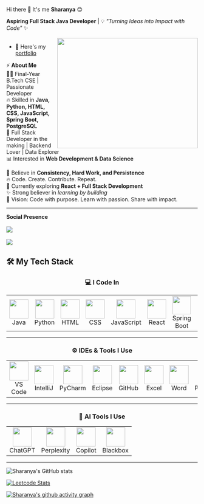 Hi there 👋 It's me **Sharanya** 😊

**Aspiring Full Stack Java Developer** | 💡 *"Turning Ideas into Impact with Code"* ✨  
<br><img align="right" width="370" height="290" src="https://i.pinimg.com/originals/47/f0/34/47f0342cec72b800463bf003eac1257e.gif">

- 🔭 Here's my [portfolio](https://hareesh.p/)  

⚡ **About Me**  
👩‍💻 Final-Year B.Tech CSE | Passionate Developer  
🔥 Skilled in **Java, Python, HTML, CSS, JavaScript, Spring Boot, PostgreSQL**  
🚀 Full Stack Developer in the making | Backend Lover | Data Explorer  
📊 Interested in **Web Development & Data Science**  

💙 Believe in **Consistency, Hard Work, and Persistence**  
🔥 Code. Create. Contribute. Repeat.  
🌱 Currently exploring **React + Full Stack Development**  
✨ Strong believer in *learning by building*  
🎯 Vision: Code with purpose. Learn with passion. Share with impact.  

---

**Social Presence**  
<br> [<img src="https://img.shields.io/badge/LinkedIn-0077B5?style=for-the-badge&logo=linkedin&logoColor=white" />](https://www.linkedin.com/in/sharanyam032025/)  
<br> [<img src="https://img.shields.io/badge/-LeetCode-FFA116?style=for-the-badge&logo=LeetCode&logoColor=black" />](https://leetcode.com/u/Sharanya_0305/)
## 🛠️ My Tech Stack  

<div align="center">

### 💻 I Code In  
<table>
<tr>
<td align="center">
<img height="50" src="https://img.icons8.com/color/48/java-coffee-cup-logo.png"/><br>Java
</td>
<td align="center">
<img height="50" src="https://img.icons8.com/color/48/python.png"/><br>Python
</td>
<td align="center">
<img height="50" src="https://img.icons8.com/color/48/html-5.png"/><br>HTML
</td>
<td align="center">
<img height="50" src="https://img.icons8.com/color/48/css3.png"/><br>CSS
</td>
<td align="center">
<img height="50" src="https://img.icons8.com/color/48/javascript.png"/><br>JavaScript
</td>
<td align="center">
<img height="50" src="https://img.icons8.com/color/48/react-native.png"/><br>React
</td>
<td align="center">
<img height="48" src="https://img.icons8.com/color/48/spring-logo.png"/><br>Spring Boot
</td>
<td align="center">
<img height="40" src="https://img.icons8.com/external-tal-revivo-color-tal-revivo/24/external-postgre-sql-a-free-and-open-source-relational-database-management-system-logo-color-tal-revivo.png"/><br>PostgreSQL
</td>
</tr>
</table>

---

### ⚙️ IDEs & Tools I Use  
<table>
<tr>
<td align="center"><img height="50" src="https://img.icons8.com/color/48/visual-studio-code-2019.png"/><br>VS Code</td>
<td align="center"><img height="50" src="https://img.icons8.com/color/48/intellij-idea.png"/><br>IntelliJ</td>
<td align="center"><img height="50" src="https://img.icons8.com/color/48/pycharm.png"/><br>PyCharm</td>
<td align="center"><img height="50" src="https://img.icons8.com/officel/480/java-eclipse.png"/><br>Eclipse</td>
<td align="center"><img height="50" src="https://img.icons8.com/ios-filled/50/github.png"/><br>GitHub</td>
<td align="center"><img height="50" src="https://img.icons8.com/fluency/48/microsoft-excel-2019.png"/><br>Excel</td>
<td align="center"><img height="50" src="https://img.icons8.com/color/48/microsoft-word-2019--v2.png"/><br>Word</td>
<td align="center"><img height="50" src="https://img.icons8.com/fluency/48/microsoft-powerpoint-2019.png"/><br>PowerPoint</td>
<td align="center"><img height="50" src="https://img.icons8.com/color/48/figma--v1.png"/><br>Figma</td>
<td align="center"><img height="50" src="https://img.icons8.com/fluency/48/canva.png"/><br>Canva</td>
</tr>
</table>

---

### 🤖 AI Tools I Use  
<table>
<tr>
<td align="center"><img height="50" src="https://img.icons8.com/ios/50/chatgpt.png"/><br>ChatGPT</td>
<td align="center"><img height="50" src="https://img.icons8.com/ios-filled/50/perplexity-ai.png"/><br>Perplexity</td>
<td align="center"><img height="50" src="https://img.icons8.com/fluency/48/microsoft-copilot.png"/><br>Copilot</td>
<td align="center"><img height="50" src="https://img.icons8.com/ios-filled/50/blackbox.png"/><br>Blackbox</td>
</tr>
</table>

</div>

---

![Sharanya's GitHub stats](https://github-readme-stats.vercel.app/api?username=Sharanya0305&show_icons=true&theme=radical)

[![Leetcode Stats](https://leetcard.jacoblin.cool/Sharanya_0305?ext=contest&theme=dark)](https://leetcode.com/Sharanya_0305)

[![Sharanya's github activity graph](https://github-readme-activity-graph.vercel.app/graph?username=Sharanya0305&bg_color=000000&color=ffffff&line=51f565&point=ffffff&area=true&hide_border=true)](https://github.com/ashutosh00710/github-readme-activity-graph)
